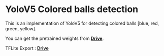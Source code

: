 # YoloV5 Colored balls detection

This is an implementation of YoloV5 for detecting colored balls [blue, red, green, yellow].

You can get the pretrained weights from <a href="https://drive.google.com/uc?export=download&id=14SOde0hZHCkFQmAKoFXVOrxgprYVRg5F"><strong>Drive</strong></a>.

TFLite Export : <a href="https://drive.google.com/file/d/1-ScQtF29q2SAlL9palgFBVJbwdQNIs99/view?usp=share_link"><strong>Drive</strong></a>
